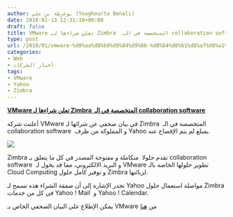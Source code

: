 ```yaml
---
author: يوغرطة بن علي (Youghourta Benali)
date: 2010-01-13 12:31:10+00:00
draft: false
title: VMware تعلن شراءها لـ Zimbra  المتخصصة في الـ collaboration software
type: post
url: /2010/01/vmware-%d8%aa%d8%b9%d9%84%d9%86-%d8%b4%d8%b1%d8%a7%d8%a1%d9%87%d8%a7-%d9%84%d9%80-zimbra-%d8%a7%d9%84%d9%85%d8%aa%d8%ae%d8%b5%d8%b5%d8%a9-%d9%81%d9%8a-%d8%a7%d9%84%d9%80-collaboration-software/
categories:
- Web
- أخبار الشركات
tags:
- VMware
- Yahoo
- Zimbra
---
```


[**VMware تعلن شراءها لـ Zimbra  المتخصصة في الـ collaboration software**](http://www.it-scoop.com/2010/01/vmware-%d8%aa%d8%b9%d9%84%d9%86-%d8%b4%d8%b1%d8%a7%d8%a1%d9%87%d8%a7-%d9%84%d9%80-zimbra-%d8%a7%d9%84%d9%85%d8%aa%d8%ae%d8%b5%d8%b5%d8%a9-%d9%81%d9%8a-%d8%a7%d9%84%d9%80-collaboration-software/)


أعلنت شركة VMware في بيان صحفي عن شرائها لـ Zimbra  المتخصصة في الـ collaboration software  و المملوكة من طرف Yahoo بمبلغ لم يتم الإفصاح عنه.

[![](http://www.it-scoop.com/wp-content/uploads/2010/01/zimbra_logo.jpg)
](http://www.it-scoop.com/2010/01/vmware-%d8%aa%d8%b9%d9%84%d9%86-%d8%b4%d8%b1%d8%a7%d8%a1%d9%87%d8%a7-%d9%84%d9%80-zimbra-%d8%a7%d9%84%d9%85%d8%aa%d8%ae%d8%b5%d8%b5%d8%a9-%d9%81%d9%8a-%d8%a7%d9%84%d9%80-collaboration-software/)

Zimbra تقدم حلولا  متكاملة و مفتوحة المصدر في كل ما يتعلق بـ collaboration software  و البريد الالكتروني، مما قد يخول لـ VMware تطوير حلولها الخاصة بالـ Cloud Computing و توفير كامل حلول Zimbra لزبائنها.

تجدر الإشارة إلى أن صفقة الشراء هذه تسمح لـ Yahoo مواصلة استعمال حلول Zimbra في كل من خدمات Yahoo ! Mail  و Yahoo ! Calendar.

يمكن الإطلاع على البيان الصحفي الخاص بـ VMware من [هنا](http://www.vmware.com/company/news/releases/zimbra.html)
